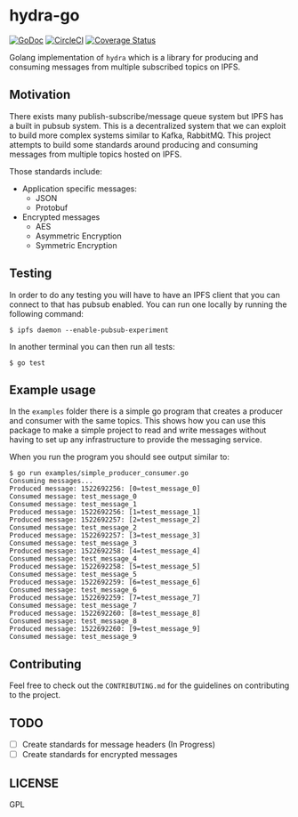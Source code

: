 # hydra-go

[![GoDoc](https://godoc.org/github.com/halonproject/hydra-go?status.svg)](https://godoc.org/github.com/halonproject/hydra-go)
[![CircleCI](https://circleci.com/gh/HalonProject/hydra-go.svg?style=svg)](https://circleci.com/gh/HalonProject/hydra-go)
[![Coverage Status](https://coveralls.io/repos/github/HalonProject/hydra-go/badge.svg)](https://coveralls.io/github/HalonProject/hydra-go)

Golang implementation of `hydra` which is a library for producing and consuming
messages from multiple subscribed topics on IPFS.

## Motivation

There exists many publish-subscribe/message queue system but IPFS has a built in
pubsub system. This is a decentralized system that we can exploit to build more
complex systems similar to Kafka, RabbitMQ. This project attempts to build some
standards around producing and consuming messages from multiple topics hosted on IPFS.

Those standards include:

- Application specific messages:
  - JSON
  - Protobuf
- Encrypted messages
  - AES
  - Asymmetric Encryption
  - Symmetric Encryption

## Testing

In order to do any testing you will have to have an IPFS client that you can
connect to that has pubsub enabled. You can run one locally by running the following
command:

```
$ ipfs daemon --enable-pubsub-experiment
```

In another terminal you can then run all tests:

```
$ go test
```

## Example usage

In the `examples` folder there is a simple go program that creates a producer and
consumer with the same topics. This shows how you can use this package to make a
simple project to read and write messages without having to set up any infrastructure
to provide the messaging service.

When you run the program you should see output similar to:

```
$ go run examples/simple_producer_consumer.go
Consuming messages...
Produced message: 1522692256: [0=test_message_0]
Consumed message: test_message_0
Consumed message: test_message_1
Produced message: 1522692256: [1=test_message_1]
Produced message: 1522692257: [2=test_message_2]
Consumed message: test_message_2
Produced message: 1522692257: [3=test_message_3]
Consumed message: test_message_3
Produced message: 1522692258: [4=test_message_4]
Consumed message: test_message_4
Produced message: 1522692258: [5=test_message_5]
Consumed message: test_message_5
Produced message: 1522692259: [6=test_message_6]
Consumed message: test_message_6
Produced message: 1522692259: [7=test_message_7]
Consumed message: test_message_7
Produced message: 1522692260: [8=test_message_8]
Consumed message: test_message_8
Produced message: 1522692260: [9=test_message_9]
Consumed message: test_message_9
```

## Contributing

Feel free to check out the `CONTRIBUTING.md` for the guidelines on contributing
to the project.  

## TODO

- [ ] Create standards for message headers (In Progress)
- [ ] Create standards for encrypted messages

## LICENSE

GPL
